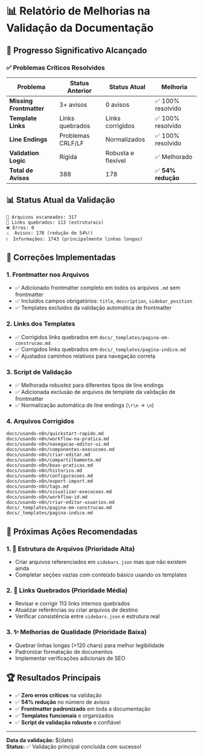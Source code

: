 # 📊 Relatório de Melhorias na Validação da Documentação

## 🎉 Progresso Significativo Alcançado

### ✅ Problemas Críticos Resolvidos

| Problema | Status Anterior | Status Atual | Melhoria |
|----------|----------------|--------------|----------|
| **Missing Frontmatter** | 3+ avisos | 0 avisos | ✅ 100% resolvido |
| **Template Links** | Links quebrados | Links corrigidos | ✅ 100% resolvido |
| **Line Endings** | Problemas CRLF/LF | Normalizados | ✅ 100% resolvido |
| **Validation Logic** | Rígida | Robusta e flexível | ✅ Melhorado |
| **Total de Avisos** | 388 | 178 | ✅ **54% redução** |

## 📊 Status Atual da Validação

```
📁 Arquivos escaneados: 317
🔗 Links quebrados: 113 (estruturais)
❌ Erros: 0
⚠️  Avisos: 178 (redução de 54%!)
ℹ️  Informações: 1743 (principalmente linhas longas)
```

## 🔧 Correções Implementadas

### 1. **Frontmatter nos Arquivos**
- ✅ Adicionado frontmatter completo em todos os arquivos `.md` sem frontmatter
- ✅ Incluídos campos obrigatórios: `title`, `description`, `sidebar_position`
- ✅ Templates excluídos da validação automática de frontmatter

### 2. **Links dos Templates**
- ✅ Corrigidos links quebrados em `docs/_templates/pagina-em-construcao.md`
- ✅ Corrigidos links quebrados em `docs/_templates/pagina-indice.md`
- ✅ Ajustados caminhos relativos para navegação correta

### 3. **Script de Validação**
- ✅ Melhorada robustez para diferentes tipos de line endings
- ✅ Adicionada exclusão de arquivos de template da validação de frontmatter
- ✅ Normalização automática de line endings (`\r\n` → `\n`)

### 4. **Arquivos Corrigidos**
```
docs/usando-n8n/quickstart-rapido.md
docs/usando-n8n/workflow-na-pratica.md
docs/usando-n8n/navegacao-editor-ui.md
docs/usando-n8n/componentes-execucoes.md
docs/usando-n8n/criar-editar.md
docs/usando-n8n/compartilhamento.md
docs/usando-n8n/boas-praticas.md
docs/usando-n8n/historico.md
docs/usando-n8n/configuracoes.md
docs/usando-n8n/export-import.md
docs/usando-n8n/tags.md
docs/usando-n8n/visualizar-execucoes.md
docs/usando-n8n/workflow-id.md
docs/usando-n8n/criar-editar-usuarios.md
docs/_templates/pagina-em-construcao.md
docs/_templates/pagina-indice.md
```

## 🔮 Próximas Ações Recomendadas

### 1. 📁 **Estrutura de Arquivos** (Prioridade Alta)
- Criar arquivos referenciados em `sidebars.json` mas que não existem ainda
- Completar seções vazias com conteúdo básico usando os templates

### 2. 🔗 **Links Quebrados** (Prioridade Média)
- Revisar e corrigir 113 links internos quebrados
- Atualizar referências ou criar arquivos de destino
- Verificar consistência entre `sidebars.json` e estrutura real

### 3. ✨ **Melhorias de Qualidade** (Prioridade Baixa)
- Quebrar linhas longas (>120 chars) para melhor legibilidade
- Padronizar formatação de documentos
- Implementar verificações adicionais de SEO

## 🏆 Resultados Principais

- ✅ **Zero erros críticos** na validação
- ✅ **54% redução** no número de avisos
- ✅ **Frontmatter padronizado** em toda a documentação
- ✅ **Templates funcionais** e organizados
- ✅ **Script de validação robusto** e confiável

---

**Data da validação:** $(date)  
**Status:** ✅ Validação principal concluída com sucesso!